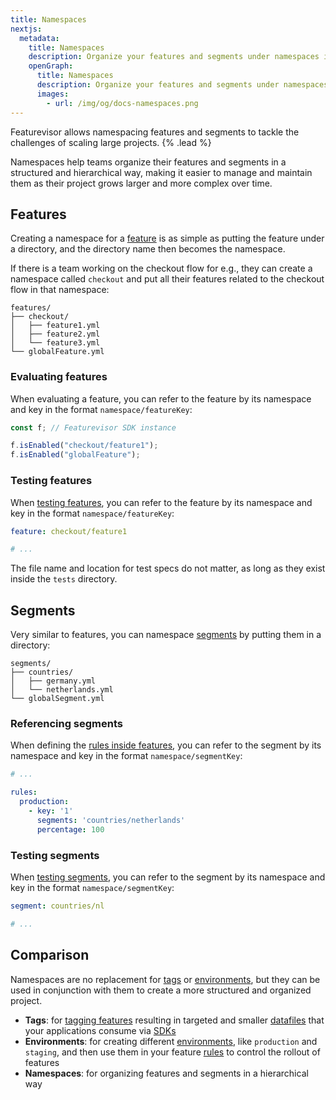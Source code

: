 ```yaml
---
title: Namespaces
nextjs:
  metadata:
    title: Namespaces
    description: Organize your features and segments under namespaces in a hierarchical way.
    openGraph:
      title: Namespaces
      description: Organize your features and segments under namespaces in a hierarchical way.
      images:
        - url: /img/og/docs-namespaces.png
---
```


Featurevisor allows namespacing features and segments to tackle the challenges of scaling large projects. {% .lead %}

Namespaces help teams organize their features and segments in a structured and hierarchical way, making it easier to manage and maintain them as their project grows larger and more complex over time.

## Features

Creating a namespace for a [feature](/docs/features/) is as simple as putting the feature under a directory, and the directory name then becomes the namespace.

If there is a team working on the checkout flow for e.g., they can create a namespace called `checkout` and put all their features related to the checkout flow in that namespace:

```
features/
├── checkout/
│   ├── feature1.yml
│   ├── feature2.yml
│   └── feature3.yml
└── globalFeature.yml
```

### Evaluating features

When evaluating a feature, you can refer to the feature by its namespace and key in the format `namespace/featureKey`:

```js {% path="your-app/index.js" %}
const f; // Featurevisor SDK instance

f.isEnabled("checkout/feature1");
f.isEnabled("globalFeature");
```

### Testing features

When [testing features](/docs/testing/#testing-features), you can refer to the feature by its namespace and key in the format `namespace/featureKey`:

```yml {% path="tests/checkout/feature1.spec.yml" %}
feature: checkout/feature1

# ...
```

The file name and location for test specs do not matter, as long as they exist inside the `tests` directory.

## Segments

Very similar to features, you can namespace [segments](/docs/segments/) by putting them in a directory:

```
segments/
├── countries/
│   ├── germany.yml
│   └── netherlands.yml
└── globalSegment.yml
```

### Referencing segments

When defining the [rules inside features](/docs/features/#rules), you can refer to the segment by its namespace and key in the format `namespace/segmentKey`:

```yml {% path="features/myFeature.yml" %}
# ...

rules:
  production:
    - key: '1'
      segments: 'countries/netherlands'
      percentage: 100
```

### Testing segments

When [testing segments](/docs/testing/#testing-segments), you can refer to the segment by its namespace and key in the format `namespace/segmentKey`:

```yml {% path="tests/countries/nl.spec.yml" %}
segment: countries/nl

# ...
```

## Comparison

Namespaces are no replacement for [tags](/docs/tags/) or [environments](/docs/environments/), but they can be used in conjunction with them to create a more structured and organized project.

- **Tags**: for [tagging features](/docs/tags/) resulting in targeted and smaller [datafiles](/docs/building-datafiles/) that your applications consume via [SDKs](/docs/sdks/)
- **Environments**: for creating different [environments](/docs/environments/), like `production` and `staging`, and then use them in your feature [rules](/docs/features/#rules) to control the rollout of features
- **Namespaces**: for organizing features and segments in a hierarchical way
